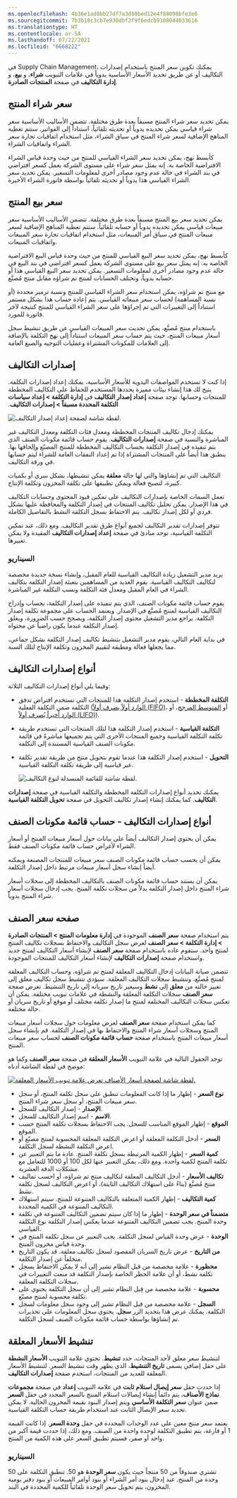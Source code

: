 ```yaml
---
ms.openlocfilehash: 4b36e1ad8bb27df7a3d80bed12e4f88098bfe3e6
ms.sourcegitcommit: 7b3b18c3cb7e930dbf2f9f6edcb9108044033616
ms.translationtype: HT
ms.contentlocale: ar-SA
ms.lasthandoff: 07/22/2021
ms.locfileid: "6668222"
---
```

في Supply Chain Management، يمكنك تكوين سعر المنتج باستخدام إصدارات التكاليف أو عن طريق تحديد الأسعار الأساسية يدوياً في علامات التبويب **شراء**، و **بيع**، و **إدارة التكاليف** في صفحة **المنتجات الصادرة**. 

## <a name="products-purchase-price"></a>سعر شراء المنتج 

يمكن تحديد سعر شراء المنتج مسبقاً بعدة طرق مختلفة. تتضمن الأساليب الأساسية سعر شراء قياسي يمكن تحديده يدوياً أو تحديثه تلقائياً، استناداً إلى الفواتير. ستتم تغطية المناهج الإضافية لسعر شراء المنتج في سياق الشراء، مثل استخدام اتفاقيات تجارة سعر الشراء واتفاقيات الشراء.

كأبسط نهج، يمكن تحديد سعر الشراء القياسي للمنتج من حيث وحدة قياس الشراء الافتراضية الخاصة به. إنه يمثل سعر شراء على مستوى الشركة يعمل كسعر افتراضي في بند الشراء في حالة عدم وجود مصادر أخرى لمعلومات التسعير. يمكن تحديد سعر الشراء القياسي هذا يدوياً أو تحديثه تلقائياً بواسطة فاتورة الشراء الأخيرة.

## <a name="products-sales-price"></a>سعر بيع المنتج 

يمكن تحديد سعر بيع المنتج مسبقاً بعدة طرق مختلفة. تتضمن الأساليب الأساسية سعر مبيعات قياسي يمكن تحديده يدوياً أو حسابه تلقائياً. ستتم تغطية المناهج الإضافية لسعر مبيعات المنتج في سياق أمر المبيعات، مثل استخدام اتفاقيات تجارة سعر المبيعات واتفاقيات المبيعات.

كأبسط نهج، يمكن تحديد سعر البيع القياسي للمنتج من حيث وحدة قياس البيع الافتراضية الخاصة به. إنه يمثل سعر بيع على مستوى الشركة يعمل كسعر افتراضي في بند البيع في حالة عدم وجود مصادر أخرى لمعلومات التسعير. يمكن تحديد سعر البيع القياسي هذا أو حسابه يدوياً، وتختلف الحسابات لمنتج تم شراؤه مقابل منتج مُصنَّع.

مع منتج تم شراؤه، يمكن استخدام سعر الشراء القياسي للمنتج ونسبة ترميز محددة (أو نسبة المساهمة) لحساب سعر مبيعاته القياسي. يتم إعادة حساب هذا بشكل مستمر استناداً إلى التغييرات التي تم إجراؤها على سعر الشراء القياسي للمنتج كنتيجة لآخر فاتورة للمورد.

باستخدام منتج مُصنَّع، يمكن تحديث سعر المبيعات القياسي عن طريق تنشيط سجل أسعار مبيعات المنتج، حيث يتم حساب سعر المبيعات استناداً إلى نهج التكلفة بالإضافة إلى العلامات للمكونات المشتراة وعمليات التوجيه والصيغ العامة.

## <a name="costing-versions"></a>إصدارات التكاليف 

إذا كنت لا تستخدم المواصفات اليدوية للأسعار الأساسية، يمكنك إعداد إصدارات التكلفة. يتيح لك هذا إنشاء بيئات مميزة يحددها المستخدم للحفاظ على التكاليف المخططة للمنتجات وحسابها.
توجد صفحة **إعداد إصدار التكاليف** في **إدارة التكلفة > إعداد سياسات التكلفة المحددة مسبقاً > إصدارات التكاليف‬‏‫**.

![لقطة شاشة لصفحة إعداد إصدار التكاليف.](../media/costing-versions.png)

يمكنك إدخال تكاليف المنتجات المخططة ومعدل فئات التكلفة ومعدل التكاليف غير المباشرة والنسبة في صفحة **إصدارات التكاليف**.
يقوم حساب قائمة مكونات الصنف الذي يتم تنفيذه في إصدار التكلفة بحساب التكاليف المخططة للمنتج المصنّع وإلحاقها بها.
ينطبق هذا أيضاً على المنتجات المشتراة إذا تم إعداد النفقات العامة للشراء ليتم حسابها في ورقة التكاليف.

التكاليف التي تم إنشاؤها والتي لها حالة **معلقة** يمكن تنشيطها، بشكل سري أو بكميات كبيرة، لتصبح فعالة ويمكن تطبيقها على تكلفة المخزون وتكلفة الإنتاج.

تعمل السمات الخاصة بإصدارات التكاليف على تمكين قيود المحتوى وحسابات التكاليف في هذا الإصدار. يمكن تحليل تكاليف المنتجات في إصدار التكلفة والمحافظة عليها بشكل فردي أو لكل إصدار تكاليف.
يتم الاحتفاظ بسجل التكلفة النشط بالتفاصيل الكاملة.

تتوفر إصدارات تقدير التكاليف لجميع أنواع طرق تقدير التكاليف. ومع ذلك، عند تمكين التكلفة القياسية، توجد مبادئ في صفحة **إعداد إصدارات التكاليف** المقيدة ولا يمكن تغييرها.

### <a name="scenario"></a>السيناريو

يريد مدير التشغيل زيادة التكاليف القياسية للعام المقبل، وإنشاء نسخة جديدة مخصصة لتكاليف التكاليف القياسية. يقوم العديد من المساهمين بتعبئة إصدار التكلفة بتكاليف الشراء في العام المقبل ومعدل فئة التكلفة ونسب التكلفة غير المباشرة.

يقوم حساب قائمة مكونات الصنف، الذي يتم تنفيذه على إصدار التكلفة، بحساب وإدراج التكاليف القياسية لمنتج مُصنَّع في الإصدار.
ويعتمد الحساب على مجموعة تكلفة إصدار التكلفة. يراجع مدير التشغيل محتوى إصدار التكلفة، ويصحح حسب الضرورة، ويغلق إصدار التكلفة عندما يكون راضياً عن محتواه.

في بداية العام التالي، يقوم مدير التشغيل بتنشيط تكاليف إصدار التكلفة بشكل جماعي، مما يجعلها فعالة ومطبقة لتقييم المخزون وتكلفة الإنتاج لتلك السنة.

## <a name="costing-version-types"></a>أنواع إصدارات التكاليف 

وفيما يلي أنواع إصدارات التكاليف الثلاثة:

-   **التكلفة المخططة** - استخدم إصدار التكلفة هذا للمنتجات التي تستخدم افتراض تدفق التكلفة ضمن التكلفة الفعلية ([الوارد أولاً يصرف أولاً‬ (FIFO)](https://docs.microsoft.com/dynamics365/supply-chain/cost-management/fifo-physical-value-marking/?azure-portal=true)، أو [المتوسط المرجح‬](https://docs.microsoft.com/dynamics365/supply-chain/cost-management/weighted-average-date/?azure-portal=true)، أو [الوارد أخيراً يُصرف أولاً‬ (LIFO)](https://docs.microsoft.com/dynamics365/supply-chain/cost-management/lifo-date-physical-value-marking/?azure-portal=true)).
-   **التكلفة القياسية** - استخدم إصدار التكلفة هذا لتلك المنتجات التي تستخدم طريقة تكلفة التكلفة القياسية وجميع المنتجات الأخرى التي يتم تجميعها مباشرةً في قائمة مكونات الصنف القياسية المستندة إلى التكلفة.
-   **التحويل** - استخدم إصدار التكلفة هذا عندما تقوم بتحويل منتج من طريقة تقدير تكلفة غير قياسية إلى طريقة تكلفة التكلفة القياسية.

    ![لقطة شاشة للقائمة المنسدلة لنوع التكاليف.](../media/costing-version-types.png)

يمكنك تحديد أنواع إصدارات التكلفة المخططة والتكلفة القياسية في صفحة **إصدارات التكاليف**. كما يمكنك إنشاء إصدار تكاليف التحويل في صفحة **تحويل التكلفة القياسية**.

## <a name="costing-version-types---bom-calculation"></a>أنواع إصدارات التكاليف - حساب قائمة مكونات الصنف 

يمكن أن يحتوي إصدار التكاليف أيضاً على بيانات حول أسعار مبيعات المنتج أو أسعار الشراء لأغراض حساب قائمة مكونات الصنف فقط.

يمكن أن يحسب حساب قائمة مكونات الصنف سعر مبيعات للمنتجات المصنعة ويمكنه أيضاً إنشاء سجل أسعار مبيعات مرتبط داخل إصدار التكلفة.

يمكن أن يستند حساب قائمة مكونات الصنف بالتكاليف المخططة إلى سجلات أسعار شراء المنتج داخل إصدار التكلفة بدلاً من سجلات تكلفة المنتج. يجب إدخال سجلات أسعار شراء المنتج يدوياً.

## <a name="item-price-page"></a>صفحه سعر الصنف 

يتم استخدام صفحة **سعر الصنف** الموجودة في **إدارة معلومات المنتج > المنتجات الصادرة > إدارة التكلفة > سعر الصنف** لعرض سجل التكاليف والاحتفاظ بسجلات تكاليف المنتج لمنتج واحد. ستقوم عاده باستخدام صفحة **سعر الصنف** لإنشاء أسعار التكاليف لمنتج جديد واستخدام صفحة **إصدارات التكاليف** لإنشاء أسعار التكاليف للمنتجات الموجودة.

تتضمن صيانة البيانات إدخال التكاليف المعلقة لمنتج تم شراؤه، وحساب التكاليف المعلقة لمنتج مُصنَّع، وتنشيط سجلات التكاليف المعلقة. سيؤدي تنشيط سجل تكاليف معلق إلى تغيير حالته من **معلق** إلى **نشط** وسيغير تاريخ سريانه إلى تاريخ التنشيط. تعرض صفحة **سعر الصنف** سجلات التكلفة المعلقة والنشطة في علامات تبويب مختلفة. يمكن أن تعكس سجلات التكاليف المختلفة لمنتج ما إصدار تكلفة مختلف أو موقع أو تاريخ سريان أو حالة مختلفة.

كما يمكن استخدام صفحة **سعر الصنف** لعرض معلومات حول سجلات أسعار مبيعات المنتج وسجلات أسعار شراء المنتج والاحتفاظ بها في إصدار التكلفة. قم بإنشاء سجل أسعار مبيعات المنتج باستخدام صفحة **حساب قائمة مكونات الصنف** لحساب سعر مبيعات المنتج.

توجد الحقول التالية في علامة التبويب **الأسعار المعلقة** في صفحة **سعر الصنف** وكما هو موضح في لقطة الشاشة أدناه:

[ ![لقطة شاشة لصفحة أسعار الأصناف تعرض علامة تبويب الأسعار المعلقة.](../media/pending-prices.png) ](../media/pending-prices.png#lightbox)

-   **نوع السعر** - إظهار ما إذا كانت المعلومات تنطبق على سجل تكلفة المنتج، أو سجل سعر مبيعات المنتج، أو سجل سعر شراء المنتج.
-   **الإصدار** - إصدار التكاليف للسجل.
-   **الاسم** - اسم إصدار التكاليف للسجل.
-   **الموقع** - إظهار الموقع المناسب للسجل. يجب الاحتفاظ بسجلات تكلفة المنتج حسب الموقع.
-   **السعر** - أدخل التكلفة المعلقة أو اعرض التكلفة المعلقة المحسوبة لمنتج مصنّع أو اعرض التكلفة النشطة لسجل التكلفة.
-   **كمية السعر** - إظهار الكمية المرتبطة بسجل تكلفة المنتج. عادة ما يتم التعبير عن تكلفة المنتج لكمية واحدة. ومع ذلك، يمكن التعبير عنها لكل 100 أو 1000 للتعامل مع مشكلات الدقة العشرية.
-   **تكاليف الأسعار** - أدخل التكاليف المعلقة لتكاليف منتج تم شراؤه، أو احسب تماليف منتج مُصنَّع (بناءً على استهلاك التكاليف الثابتة)، أو اعرض التكاليف لسجل تكلفة نشط.
-   **كمية التكاليف** - إظهار الكمية المتعلقة بالتكاليف المتنوعة للمنتج. سيتم استهلاك التكاليف المتنوعة في الكمية المحددة.
-   **متضمناً في سعر الوحدة** - إظهار ما إذا كان سيتم تضمين التكاليف المتنوعة في تكلفة وحدة المنتج. يجب تضمين التكاليف المتنوعة عندما يعكس إصدار التكلفة نوع التكلفة القياسي.
-   **الوحدة** - عرض وحدة القياس لسجل التكلفة. يجب التعبير عن سجل تكلفة المنتج في وحدة قياس مخزون المنتج.
-   **من التاريخ** - عرض تاريخ السريان المقصود لسجل تكاليف معلقة. قد يكون التاريخ متخلفاً عن إصدار التكلفة.
-   **محظورة** - علامة مخصصة من قبل النظام تشير إلى أنه لا يمكن الاحتفاظ بسجل تكلفة نشط، أو أن علامة الحظر الخاصة بإصدار التكلفة قد منعت التغييرات في سجلات التكلفة المعلقة.
-   **محسوبة** - علامة مخصصة من قِبل النظام تشير إلى أن سجل التكلفة يحتوي على تكلفة محسوبة لمنتج مصنّع.
-   **السجل** - علامة مخصصة من قبل النظام تشير إلى وجود سجل معلومات لسجل التكلفة. يمكنك عرض هذا بتحديد الزر **سجل**. يحتوي سجل المعلومات على تحذيرات تم إنشاؤها بواسطة حساب قائمة مكونات الصنف لسجل التكلفة.

## <a name="activate-pending-prices"></a>تنشيط الأسعار المعلقة 

لتنشيط سعر معلق لأحد المنتجات، حدد **تنشيط**. تحتوي علامة التبويب **الأسعار النشطة** على حقل إضافي يسمى **تاريخ التنشيط**، الذي يظهر وقت تنشيط السعر. لتنشيط الأسعار المعلقة للعديد من المنتجات، استخدم صفحة **إصدارات التكاليف**.

إذا حددت حقل **سعر إيصال استلام ثابت** في علامة التبويب **إعداد** في صفحة **مجموعات نماذج الأصناف**، يتم دائماً إنشاء إيصالات استلام المنتج بالسعر المحدد في حقل **السعر** ضمن عنوان **سعر التكلفة الأساسي** ويتم إصدار البنود بقيمة المخزون الحالية.
لا يمكن تحديد سعر الإيصال الثابت عند استخدام طريقة حساب التكلفة القياسية.

يعتمد سعر منتج معين على عدد الوحدات المحددة في حقل **وحدة السعر**. إذا كانت القيمة 1 أو فارغة، يتم تطبيق التكلفة لوحدة واحدة من الصنف. ومع ذلك، إذا حددت قيمة أكبر من واحد أو صفر، فسيتم تطبيق السعر على هذه الكمية من المنتج.

### <a name="scenario"></a>السيناريو

تشتري صندوقاً من 50 منتجاً حيث يكون **سعر الوحدة** هو 50. تنطبق التكلفة على 50 وحدة من المنتج. عند إدخال بنود أمر الشراء أو بنود أوامر المبيعات أو بنود دفتر يومية المخزون، يتم تحويل سعر الوحدة تلقائياً للكمية المحددة في البند.
